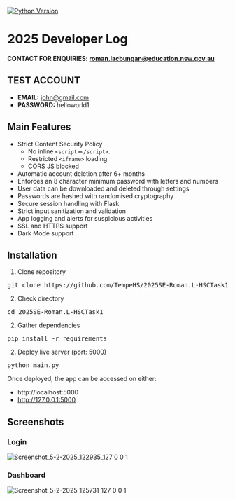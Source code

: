 [![Python Version](https://img.shields.io/badge/python-3.12.2-blue.svg?style=flat-square)](https://www.python.org/downloads/release/python-3122/)
# 2025 Developer Log
**CONTACT FOR ENQUIRIES: roman.lacbungan@education.nsw.gov.au**
## TEST ACCOUNT
- <b>EMAIL:</b> john@gmail.com
- <b>PASSWORD:</b> helloworld1

## Main Features
- Strict Content Security Policy
  - No inline `<script></script>`.
  - Restricted `<iframe>` loading
  - CORS JS blocked
- Automatic account deletion after 6+ months
- Enforces an 8 character minimum password with letters and numbers
- User data can be downloaded and deleted through settings
- Passwords are hashed with randomised cryptography
- Secure session handling with Flask
- Strict input sanitization and validation
- App logging and alerts for suspicious activities
- SSL and HTTPS support
- Dark Mode support

## Installation
1. Clone repository
<pre>git clone https://github.com/TempeHS/2025SE-Roman.L-HSCTask1</pre>

2. Check directory
<pre>cd 2025SE-Roman.L-HSCTask1</pre>
   
2. Gather dependencies
<pre>pip install -r requirements</pre>

2. Deploy live server (port: 5000)
<pre>python main.py</pre>

Once deployed, the app can be accessed on either:
- http://localhost:5000
- http://127.0.0.1:5000


## Screenshots
### Login
![Screenshot_5-2-2025_122935_127 0 0 1](https://github.com/user-attachments/assets/c0d6c315-e46d-49e5-a29d-fa52a181e826)

### Dashboard
![Screenshot_5-2-2025_125731_127 0 0 1](https://github.com/user-attachments/assets/83be37a5-8ebb-4231-9613-9eaad0c5ee50)
